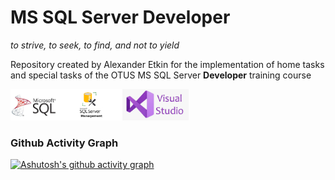 # MS SQL Server Developer

<i>to strive, to seek, to find, and not to yield</i>

<p align="left">
Repository created by Alexander Etkin for the implementation of home tasks and special tasks of the OTUS MS SQL Server <b>Developer</b> training course
</p>
<p>
<img src="src/ms sql logo.jpeg" height="50"><img src="src/smss-logo.png" height="50"><img src="src/vs logo.png" height="50">

</p>

<h3 align="left">Github Activity Graph</h3>

[![Ashutosh's github activity graph](https://github-readme-activity-graph.vercel.app/graph?username=totkin&theme=dracula)](https://github.com/totkin/github-readme-activity-graph)

